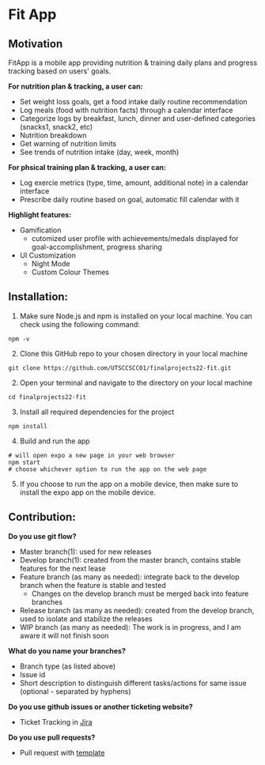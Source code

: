# Fit App

## Motivation
FitApp is a mobile app providing nutrition & training daily plans and progress tracking based on users' goals. 

**For nutrition plan & tracking, a user can:**
* Set weight loss goals, get a food intake daily routine recommendation
* Log meals (food with nutrition facts) through a calendar interface
* Categorize logs by breakfast, lunch, dinner and user-defined categories (snacks1, snack2, etc) 
* Nutrition breakdown
* Get warning of nutrition limits
* See trends of nutrition intake (day, week, month)

**For phsical training plan & tracking, a user can:**
* Log exercie metrics (type, time, amount, additional note) in a calendar interface
* Prescribe daily routine based on goal, automatic fill calendar with it

**Highlight features:**
* Gamification
    * cutomized user profile with achievements/medals displayed for goal-accomplishment, progress sharing
* UI Customization
    * Night Mode
    * Custom Colour Themes

## Installation:
1. Make sure Node.js and npm is installed on your local machine. You can check using the following command:
```
npm -v
```
2. Clone this GitHub repo to your chosen directory in your local machine
```
git clone https://github.com/UTSCCSCC01/finalprojects22-fit.git
```
2. Open your terminal and navigate to the directory on your local machine
```
cd finalprojects22-fit
```
3. Install all required dependencies for the project
```
npm install
```
4. Build and run the app
```
# will open expo a new page in your web browser
npm start
# choose whichever option to run the app on the web page
```
5. If you choose to run the app on a mobile device, then make sure to install the expo app on the mobile device.

## Contribution:
**Do you use git flow?**
* Master branch(1): used for new releases
* Develop branch(1): created from the master branch, contains stable features for the next lease
* Feature branch (as many as needed): integrate back to the develop branch when the feature is stable and tested
    * Changes on the develop branch must be merged back into feature branches
* Release branch (as many as needed): created from the develop branch, used to isolate and stabilize the releases
* WIP branch (as many as needed): The work is in progress, and I am aware it will not finish soon

**What do you name your branches?**
* Branch type (as listed above)
* Issue id
* Short description to distinguish different tasks/actions for same issue (optional - separated by hyphens)

**Do you use github issues or another ticketing website?**
* Ticket Tracking in [Jira](https://cmsweb.utsc.utoronto.ca/cscc01s22/tutorials/jira/Jira%20Tutorial.html)

**Do you use pull requests?**
* Pull request with [template](https://gist.github.com/jcserv/33f19818fde83c18e755b1c138eeac49)